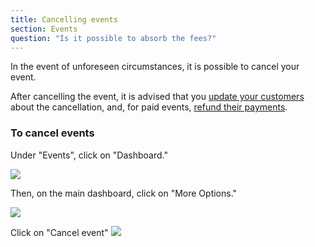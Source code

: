 ```yaml
---
title: Cancelling events
section: Events
question: "Is it possible to absorb the fees?"
---
```


In the event of unforeseen circumstances, it is possible to cancel your event.

After cancelling the event, it is advised that you [update your customers] about the cancellation, and, for paid events, [refund their payments].


### To cancel events

Under "Events", click on "Dashboard."

![](http://i.imgur.com/AfnFiBN.png)


Then, on the main dashboard, click on "More Options."

![](http://i.imgur.com/fpEHuEO.png)


Click on "Cancel event"
![](http://i.imgur.com/bZzbM28.png)


[update your customers]:updating-customers.html
[refund their payments]:refunding-customers.html
